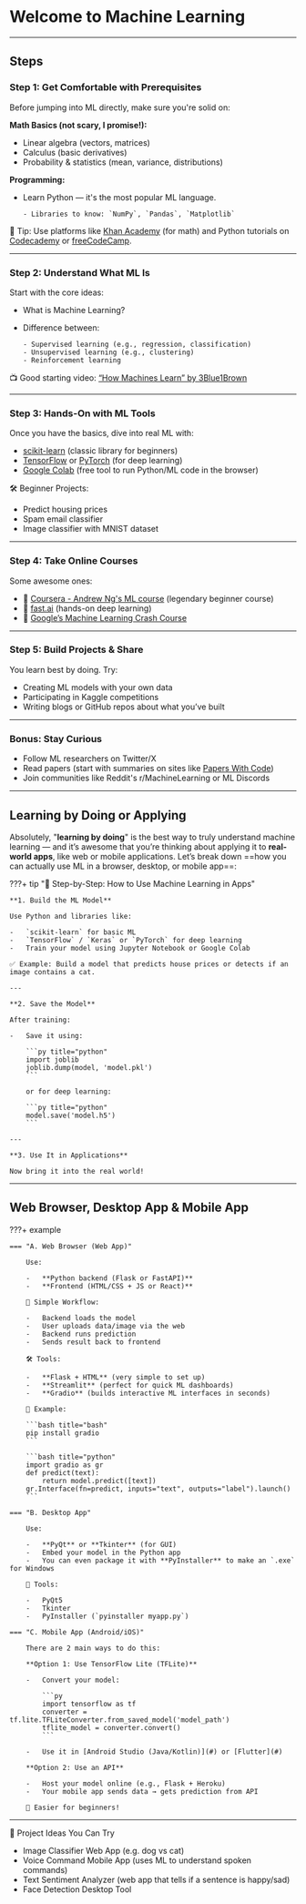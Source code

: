 # Welcome to Machine Learning

---

## Steps

### Step 1: Get Comfortable with Prerequisites

Before jumping into ML directly, make sure you're solid on:

**Math Basics (not scary, I promise!):**

- Linear algebra (vectors, matrices)
- Calculus (basic derivatives)
- Probability & statistics (mean, variance, distributions)

**Programming:**

- Learn Python — it's the most popular ML language.

      - Libraries to know: `NumPy`, `Pandas`, `Matplotlib`

🧠 Tip: Use platforms like [Khan Academy](#) (for math) and Python tutorials on [Codecademy](#) or [freeCodeCamp](#).

---

### Step 2: Understand What ML Is

Start with the core ideas:

- What is Machine Learning?

- Difference between:

      - Supervised learning (e.g., regression, classification)
      - Unsupervised learning (e.g., clustering)
      - Reinforcement learning

📺 Good starting video: [“How Machines Learn” by 3Blue1Brown](#)

---

### Step 3: Hands-On with ML Tools

Once you have the basics, dive into real ML with:

- [scikit-learn](#) (classic library for beginners)
- [TensorFlow](#) or [PyTorch](#) (for deep learning)
- [Google Colab](#) (free tool to run Python/ML code in the browser)

🛠 Beginner Projects:

- Predict housing prices
- Spam email classifier
- Image classifier with MNIST dataset

---

### Step 4: Take Online Courses

Some awesome ones:

- 📘 [Coursera - Andrew Ng's ML course](#) (legendary beginner course)
- 📘 [fast.ai](#) (hands-on deep learning)
- 📘 [Google’s Machine Learning Crash Course](#)

---

### Step 5: Build Projects & Share

You learn best by doing. Try:

- Creating ML models with your own data
- Participating in Kaggle competitions
- Writing blogs or GitHub repos about what you’ve built

---

### Bonus: Stay Curious

- Follow ML researchers on Twitter/X
- Read papers (start with summaries on sites like [Papers With Code](#))
- Join communities like Reddit's r/MachineLearning or ML Discords

---

## Learning by Doing or Applying

Absolutely, "**learning by doing**" is the best way to truly understand machine learning — and it’s awesome that you’re thinking about applying it to **real-world apps**, like web or mobile applications. Let’s break down ==how you can actually use ML in a browser, desktop, or mobile app==:

???+ tip "🧠 Step-by-Step: How to Use Machine Learning in Apps"

    **1. Build the ML Model**

    Use Python and libraries like:

    -   `scikit-learn` for basic ML
    -   `TensorFlow` / `Keras` or `PyTorch` for deep learning
    -   Train your model using Jupyter Notebook or Google Colab

    ✅ Example: Build a model that predicts house prices or detects if an image contains a cat.

    ---

    **2. Save the Model**

    After training:

    -   Save it using:

        ```py title="python"
        import joblib
        joblib.dump(model, 'model.pkl')
        ```

        or for deep learning:

        ```py title="python"
        model.save('model.h5')
        ```

    ---

    **3. Use It in Applications**

    Now bring it into the real world!

---

## Web Browser, Desktop App & Mobile App

???+ example

    === "A. Web Browser (Web App)"

        Use:

        -   **Python backend (Flask or FastAPI)**
        -   **Frontend (HTML/CSS + JS or React)**

        🔧 Simple Workflow:

        -   Backend loads the model
        -   User uploads data/image via the web
        -   Backend runs prediction
        -   Sends result back to frontend

        🛠 Tools:

        -   **Flask + HTML** (very simple to set up)
        -   **Streamlit** (perfect for quick ML dashboards)
        -   **Gradio** (builds interactive ML interfaces in seconds)

        🔗 Example:

        ```bash title="bash"
        pip install gradio
        ```

        ```bash title="python"
        import gradio as gr
        def predict(text):
            return model.predict([text])
        gr.Interface(fn=predict, inputs="text", outputs="label").launch()
        ```

    === "B. Desktop App"

        Use:

        -   **PyQt** or **Tkinter** (for GUI)
        -   Embed your model in the Python app
        -   You can even package it with **PyInstaller** to make an `.exe` for Windows

        🔧 Tools:

        -   PyQt5
        -   Tkinter
        -   PyInstaller (`pyinstaller myapp.py`)

    === "C. Mobile App (Android/iOS)"

        There are 2 main ways to do this:

        **Option 1: Use TensorFlow Lite (TFLite)**

        -   Convert your model:

            ```py
            import tensorflow as tf
            converter = tf.lite.TFLiteConverter.from_saved_model('model_path')
            tflite_model = converter.convert()
            ```

        -   Use it in [Android Studio (Java/Kotlin)](#) or [Flutter](#)

        **Option 2: Use an API**

        -   Host your model online (e.g., Flask + Heroku)
        -   Your mobile app sends data → gets prediction from API

        🧠 Easier for beginners!

---

🚀 Project Ideas You Can Try

- Image Classifier Web App (e.g. dog vs cat)
- Voice Command Mobile App (uses ML to understand spoken commands)
- Text Sentiment Analyzer (web app that tells if a sentence is happy/sad)
- Face Detection Desktop Tool
